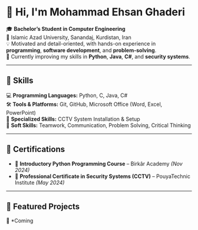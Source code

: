 # 👋 Hi, I'm Mohammad Ehsan Ghaderi  

🎓 **Bachelor’s Student in Computer Engineering**  
📍 Islamic Azad University, Sanandaj, Kurdistan, Iran  
💡 Motivated and detail-oriented, with hands-on experience in **programming**, **software development**, and **problem-solving**.  
🌱 Currently improving my skills in **Python**, **Java**, **C#**, and **security systems**.  

---

## 🚀 Skills  
💻 **Programming Languages:** Python, C, Java, C#  
🛠 **Tools & Platforms:** Git, GitHub, Microsoft Office (Word, Excel, PowerPoint)  
🔧 **Specialized Skills:** CCTV System Installation & Setup  
🤝 **Soft Skills:** Teamwork, Communication, Problem Solving, Critical Thinking  

---

## 📜 Certifications  
- 🎯 **Introductory Python Programming Course** – Birkâr Academy *(Nov 2024)*  
- 🔐 **Professional Certificate in Security Systems (CCTV)** – PouyaTechnic Institute *(May 2024)*  

---

## 📌 Featured Projects  
🚧 *Coming
